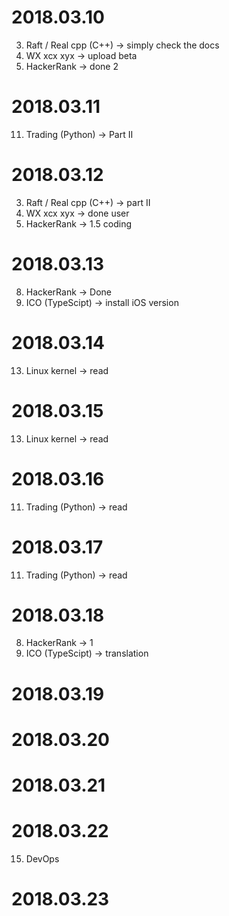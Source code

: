 2018.03.10
====

3. Raft / Real cpp (C++)  -> simply check the docs
4. WX xcx xyx -> upload beta
8. HackerRank -> done 2 

2018.03.11
====

11. Trading (Python) -> Part II

2018.03.12
====

3. Raft / Real cpp (C++) -> part II
4. WX xcx xyx -> done user
8. HackerRank -> 1.5 coding

2018.03.13
====

8. HackerRank -> Done
10. ICO (TypeScipt) -> install iOS version

2018.03.14
====

13. Linux kernel -> read

2018.03.15
====

13. Linux kernel -> read

2018.03.16
====

11. Trading (Python) -> read

2018.03.17
====

11. Trading (Python) -> read

2018.03.18
====

8. HackerRank -> 1
10. ICO (TypeScipt) -> translation

2018.03.19
====

2018.03.20
====

2018.03.21
====

2018.03.22
====

15. DevOps

2018.03.23
====




